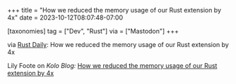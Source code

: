 +++
title = "How we reduced the memory usage of our Rust extension by 4x"
date = 2023-10-12T08:07:48-07:00

[taxonomies]
tag = ["Dev", "Rust"]
via = ["Mastodon"]
+++

via [Rust Daily](https://emacs.ch/@rust/111220585585623406): How we reduced the memory usage of our Rust extension by 4x

<!-- more -->

Lily Foote on _Kolo Blog:_ [How we reduced the memory usage of our Rust extension by 4x](https://blog.kolo.app/optimising-rust-memory.html)
